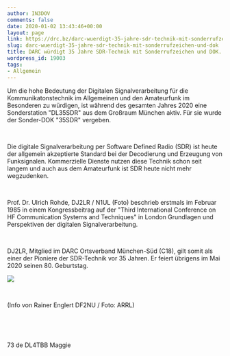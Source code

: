 ```yaml
---
author: IN3DOV
comments: false
date: 2020-01-02 13:43:46+00:00
layout: page
link: https://drc.bz/darc-wuerdigt-35-jahre-sdr-technik-mit-sonderrufzeichen-und-dok/
slug: darc-wuerdigt-35-jahre-sdr-technik-mit-sonderrufzeichen-und-dok
title: DARC würdigt 35 Jahre SDR-Technik mit Sonderrufzeichen und DOK.
wordpress_id: 19003
tags:
- Allgemein
---
```





Um die hohe Bedeutung der Digitalen Signalverarbeitung für die Kommunikatonstechnik im Allgemeinen und den Amateurfunk im Besonderen zu würdigen, ist während des gesamten Jahres 2020 eine Sonderstation "DL35SDR" aus dem Großraum München aktiv. Für sie wurde der Sonder-DOK "35SDR" vergeben.




 




Die digitale Signalverarbeitung per Software Defined Radio (SDR) ist heute der allgemein akzeptierte Standard bei der Decodierung und Erzeugung von Funksignalen. Kommerzielle Dienste nutzen diese Technik schon seit langem und auch aus dem Amateurfunk ist SDR heute nicht mehr wegzudenken.




 




Prof. Dr. Ulrich Rohde, DJ2LR / N1UL (Foto) beschrieb erstmals im Februar 1985 in einem Kongressbeitrag auf der "Third International Conference on HF Communication Systems and Techniques" in London Grundlagen und Perspektiven der digitalen Signalverarbeitung.




 




DJ2LR, Mitglied im DARC Ortsverband München-Süd (C18), gilt somit als einer der Pioniere der SDR-Technik vor 35 Jahren. Er feiert übrigens im Mai 2020 seinen 80. Geburtstag.




![](https://drc.bz/wp-content/uploads/2020/01/Rohde-279x300.jpg)




 




(Info von Rainer Englert DF2NU / Foto: ARRL)




 




 




73 de DL4TBB Maggie



